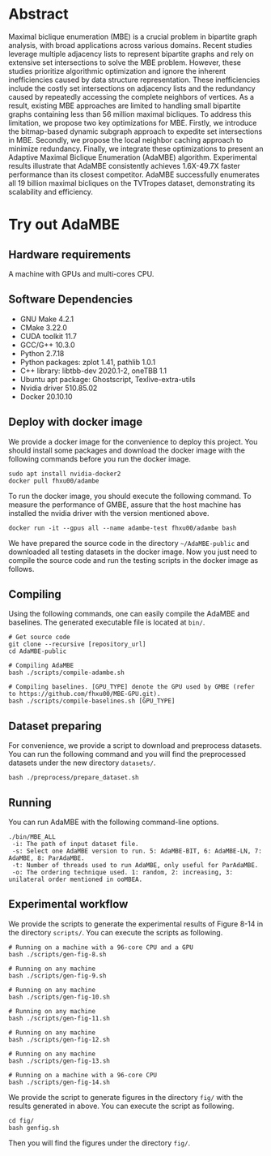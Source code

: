 # Abstract
Maximal biclique enumeration (MBE) is a crucial problem in bipartite graph analysis, with broad applications across various domains.
Recent studies leverage multiple adjacency lists to represent bipartite graphs and rely on extensive set intersections to solve the MBE problem. 
However, these studies prioritize algorithmic optimization and ignore the inherent inefficiencies caused by data structure representation. 
These inefficiencies include the costly set intersections on adjacency lists and the redundancy caused by repeatedly accessing the complete neighbors of vertices. 
As a result, existing MBE approaches are limited to handling small bipartite graphs containing less than 56 million maximal bicliques.
To address this limitation, we propose two key optimizations for MBE. Firstly, we introduce the bitmap-based dynamic subgraph approach to expedite set intersections in MBE. 
Secondly, we propose the local neighbor caching approach to minimize redundancy.
Finally, we integrate these optimizations to present an Adaptive Maximal Biclique Enumeration (AdaMBE) algorithm. 
Experimental results illustrate that AdaMBE consistently achieves 1.6X-49.7X faster performance than its closest competitor. 
AdaMBE successfully enumerates all 19 billion maximal bicliques on the TVTropes dataset, demonstrating its scalability and efficiency.

# Try out AdaMBE
## Hardware requirements
A machine with GPUs and multi-cores CPU.
## Software Dependencies
- GNU Make 4.2.1
- CMake 3.22.0
- CUDA toolkit 11.7
- GCC/G++ 10.3.0
- Python 2.7.18
- Python packages: zplot 1.41, pathlib 1.0.1
- C++ library: libtbb-dev 2020.1-2, oneTBB 1.1
- Ubuntu apt package: Ghostscript, Texlive-extra-utils
- Nvidia driver 510.85.02
- Docker 20.10.10
## Deploy with docker image
We provide a docker image for the convenience to deploy this project. You should install some packages and download the docker image with the following commands 
before you run the docker image.
```
sudo apt install nvidia-docker2
docker pull fhxu00/adambe
```
To run the docker image, you should execute the following command. To measure the performance of GMBE, assure that the host machine has installed the nvidia driver with the version mentioned above.
```
docker run -it --gpus all --name adambe-test fhxu00/adambe bash
```
We have prepared the source code in the directory `~/AdaMBE-public` and downloaded all testing datasets in the docker image. Now you just need to compile the source code and run the testing scripts in the docker image as follows.

## Compiling
Using the following commands, one can easily compile the AdaMBE and baselines. The generated executable file is located at `bin/`.
```
# Get source code
git clone --recursive [repository_url]
cd AdaMBE-public 

# Compiling AdaMBE
bash ./scripts/compile-adambe.sh 

# Compiling baselines. [GPU_TYPE] denote the GPU used by GMBE (refer to https://github.com/fhxu00/MBE-GPU.git). 
bash ./scripts/compile-baselines.sh [GPU_TYPE] 
```

## Dataset preparing
For convenience, we provide a script to download and preprocess datasets. You can run the following command and you will find 
the preprocessed datasets under the new directory `datasets/`. 
```
bash ./preprocess/prepare_dataset.sh
```

## Running

You can run AdaMBE with the following command-line options.
```
./bin/MBE_ALL 
 -i: The path of input dataset file.
 -s: Select one AdaMBE version to run. 5: AdaMBE-BIT, 6: AdaMBE-LN, 7: AdaMBE, 8: ParAdaMBE.
 -t: Number of threads used to run AdaMBE, only useful for ParAdaMBE.
 -o: The ordering technique used. 1: random, 2: increasing, 3: unilateral order mentioned in ooMBEA.
```
## Experimental workflow
We provide the scripts to generate the experimental results of Figure 8-14 in the directory `scripts/`. You can execute the scripts as following.
```
# Running on a machine with a 96-core CPU and a GPU
bash ./scripts/gen-fig-8.sh 

# Running on any machine
bash ./scripts/gen-fig-9.sh

# Running on any machine
bash ./scripts/gen-fig-10.sh 

# Running on any machine
bash ./scripts/gen-fig-11.sh 

# Running on any machine
bash ./scripts/gen-fig-12.sh 

# Running on any machine
bash ./scripts/gen-fig-13.sh 

# Running on a machine with a 96-core CPU
bash ./scripts/gen-fig-14.sh 

```
We provide the script to generate figures in the directory `fig/` with the results generated in above. You can execute the script as following.
```
cd fig/
bash genfig.sh
```
Then you will find the figures under the directory `fig/`.
